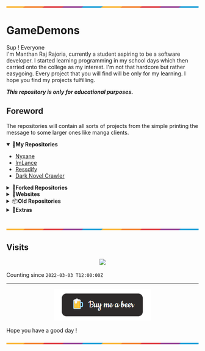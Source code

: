 ![](https://github.com/Gamedemons/Gamedemons/blob/main/Resources/waxline.png)

# GameDemons

Sup ! Everyone </br>
I'm Manthan Raj Rajoria, currently a student aspiring to be a software developer. I started learning programming in my school days which then carried onto the college as my interest. I'm not that hardcore but rather easygoing. Every project that you will find will be only for my learning. I hope you find my projects fulfilling.

***This repository is only for educational purposes.***

## Foreword
The repositories will contain all sorts of projects from the simple printing the message to some larger ones like manga clients. 

<!---------------------------------- Updates --------------------------->
<details open>
<summary>💚<b>My Repositories</b></summary>

- [Nyxane](https://github.com/Gamedemons/Nyxane-Vue)
- [ImLance](https://github.com/Gamedemons/ImLance)
- [Ressdify](https://github.com/Gamedemons/Ressdify)
- [Dark Novel Crawler](https://github.com/Gamedemons/Darknovel-Crawler)
  
</details>

<details>
<summary>🔱<b>Forked Repositories</b></summary>

- [RuneGeneratorOS](https://github.com/Gamedemons/RuneGeneratorOS)
- [TownGeneratorOS](https://github.com/Gamedemons/TownGeneratorOS)
- [MapGeneratorOS](https://github.com/Gamedemons/MapGeneratorOS)
- [ArmoriaGeneratorOS](https://github.com/Gamedemons/ArmoriaGeneratorOS)
- [Exportify](https://github.com/Gamedemons/exportify)
- [Rectron](https://github.com/Gamedemons/rectron)

</details>

<details>
<summary>🌌<b>Websites</b></summary>

- [✨ Nyxane](https://github.com/Gamedemons/Nyxane-Vue)
- [Demo Website - SureShot](https://github.com/Gamedemons/deweb-sureshot)
- [Demo Website - Jewelry](https://github.com/Gamedemons/deweb-jewelry)

</details>

<details>
<summary>📦<b>Old Repositories</b></summary>

- [Lance](https://github.com/Gamedemons/Lance)
- [Music Player](https://github.com/Gamedemons/MusicPlayer)
- [Aero Trials](https://github.com/Gamedemons/AeroTrials)
- [Animon](https://github.com/Gamedemons/Animon)
- [Ani-mon](https://github.com/Gamedemons/Ani-mon)

</details>

<details>
<summary>🔮<b>Extras</b></summary>

- [Resources](https://github.com/Gamedemons/Resources)
- [ImGui Forks](https://github.com/Gamedemons/ImGui-Forks)
- [Tachiyomi Extensions](https://github.com/Gamedemons/ani-extensions)

</details>
</br>

![](https://github.com/Gamedemons/Gamedemons/blob/main/Resources/waxline.png)

## Visits

<p align="center">
  <a href="https://count.getloli.com/"><img src="https://count.getloli.com/get/@gamedemons?theme=rule34"/></a>
</p>

Counting since `2022-03-03 T12:00:00Z`

---

<p align="center"><a href="https://www.buymeacoffee.com/manthanrajoria"><img src="https://github.com/Gamedemons/Gamedemons/blob/main/Resources/beer.png"></a></p> 
Hope you have a good day !

![](https://github.com/Gamedemons/Gamedemons/blob/main/Resources/waxline.png)
